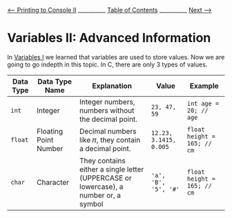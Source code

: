 
[⟵ Printing to Console II](Printing_II.md) __________ [Table of Contents](README.mb) __________ [Next ⟶](next.md)

# Variables II: Advanced Information

In [Variables I](Variables_I.md) we learned that variables are used to store values. Now
 we are going to go indepth in this topic. In C, there are only 3 types of values.

| Data Type | Data Type Name | Explanation | Value | Example |
| --------- | -------------- | ----------- | ----- | ------- |
| `int` | Integer |Integer numbers, numbers without the decimal point. | `23, 47, 59` | `int age = 20; // age` |
| `float` | Floating Point Number | Decimal numbers like 𝜋, they contain a decimal point. | `12.23, 3.1415, 0.005` | `float height = 165; // cm` |
| `char` | Character | They contains either a single letter (UPPERCASE or lowercase), a number or, a symbol | `'a', 'B', '5', '#'` | `float height = 165; // cm` |


